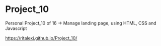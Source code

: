 # Project_10
Personal Project_10 of 16 ->
Manage landing page, using HTML, CSS and Javascript 

https://ritalexi.github.io/Project_10/
